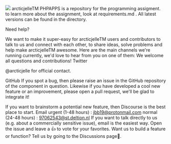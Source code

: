 ![](https://github.com/arcticjelle/images/blob/main/arctic%20jelle.png)
arcticjelleTM PHPAPPS  is a repository for the programming assigment.  
to learn more about the assignment, look at requirements.md .
All latest versions can be found in the directory.



Need help?

We want to make it super-easy for arcticjelleTM users and contributors to talk to us and connect with each other, to share ideas, solve problems and help make arcticjelleTM awesome. Here are the main channels we're running currently, we'd love to hear from you on one of them:
We welcome all questions and contributions!
Twitter

@arcticjelle for official contact.

GitHub
If you spot a bug, then please raise an issue in the GitHub repository of the component in question. Likewise if you have developed a cool new feature or an improvement, please open a pull request, we'll be glad to integrate it!

If you want to brainstorm a potential new feature, then Discourse is the best place to start.
Email
urgent (1-48 hours) : jbb19@protonmail.com
normal (24-48 hours) : 97062543@st.deltion.nl
If you want to talk directly to us (e.g. about a commercially sensitive issue), email is the easiest way.
Open the issue and leave a 👍 to vote for your favorites. Want us to build a feature or function? Tell us by going to the Discussions page💬.

